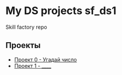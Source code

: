 # My DS projects sf_ds1
Skill factory repo

## Проекты
* [Проект 0 - Угадай число](https://github.com/gldmitri/sf_ds1/tree/main)
* [Проект 1 - ____](_____)

